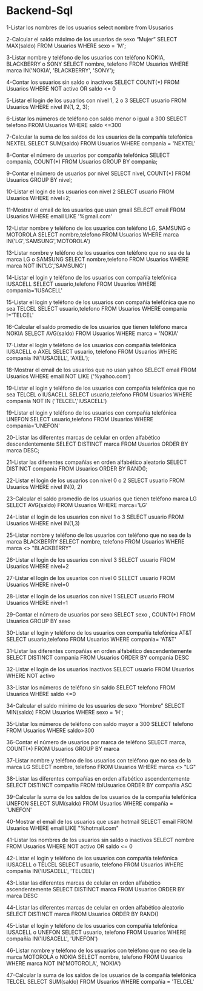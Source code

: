 # Backend-Sql

1-Listar los nombres de los usuarios
select nombre from Ususarios

2-Calcular el saldo máximo de los usuarios de sexo “Mujer”
SELECT MAX(saldo) FROM Usuarios WHERE sexo = 'M';


3-Listar nombre y teléfono de los usuarios con teléfono NOKIA, BLACKBERRY o SONY
SELECT nombre, telefono FROM Usuarios WHERE marca IN('NOKIA', 'BLACKBERRY', 'SONY');

4-Contar los usuarios sin saldo o inactivos
SELECT COUNT(*) FROM Usuarios WHERE NOT activo OR saldo <= 0

5-Listar el login de los usuarios con nivel 1, 2 o 3
SELECT usuario FROM Usuarios WHERE nivel IN(1, 2, 3);

6-Listar los números de teléfono con saldo menor o igual a 300
SELECT telefono FROM Usuarios WHERE saldo <=300 

7-Calcular la suma de los saldos de los usuarios de la compañía telefónica NEXTEL
SELECT SUM(saldo) FROM Usuarios WHERE compania = 'NEXTEL'

8-Contar el número de usuarios por compañía telefónica
SELECT compania, COUNT(*) FROM Usuarios GROUP BY compania;

9-Contar el número de usuarios por nivel
SELECT nivel, COUNT(*) FROM Usuarios GROUP BY nivel;

10-Listar el login de los usuarios con nivel 2
SELECT usuario FROM Usuarios WHERE nivel=2;

11-Mostrar el email de los usuarios que usan gmail
SELECT email FROM Usuarios WHERE email LIKE '%gmail.com'

12-Listar nombre y teléfono de los usuarios con teléfono LG, SAMSUNG o MOTOROLA
SELECT nombre,telefono FROM Usuarios WHERE marca IN('LG','SAMSUNG','MOTOROLA')

13-Listar nombre y teléfono de los usuarios con teléfono que no sea de la marca LG o SAMSUNG
SELECT nombre,telefono FROM Usuarios WHERE marca NOT IN('LG','SAMSUNG')

14-Listar el login y teléfono de los usuarios con compañía telefónica IUSACELL
SELECT usuario,telefono FROM Usuarios WHERE compania='IUSACELL'

15-Listar el login y teléfono de los usuarios con compañía telefónica que no sea TELCEL
SELECT usuario,telefono FROM Usuarios WHERE compania !='TELCEL'

16-Calcular el saldo promedio de los usuarios que tienen teléfono marca NOKIA
SELECT AVG(saldo) FROM Usuarios WHERE marca = 'NOKIA'

17-Listar el login y teléfono de los usuarios con compañía telefónica IUSACELL o AXEL
SELECT usuario, telefono FROM Usuarios WHERE compania IN('IUSACELL', 'AXEL');

18-Mostrar el email de los usuarios que no usan yahoo
SELECT email  FROM Usuarios WHERE email NOT LIKE ('%yahoo.com')

19-Listar el login y teléfono de los usuarios con compañía telefónica que no sea TELCEL o IUSACELL
SELECT usuario,telefono FROM Usuarios WHERE compania NOT IN ('TELCEL','IUSACELL')


19-Listar el login y teléfono de los usuarios con compañía telefónica UNEFON
SELECT usuario,telefono FROM Usuarios WHERE compania='UNEFON'

20-Listar las diferentes marcas de celular en orden alfabético descendentemente
SELECT DISTINCT marca FROM Usuarios ORDER BY marca DESC;

21-Listar las diferentes compañías en orden alfabético aleatorio
SELECT DISTINCT compania FROM Usuarios ORDER BY RAND();

22-Listar el login de los usuarios con nivel 0 o 2
SELECT usuario FROM Usuarios WHERE nivel IN(0, 2)

23-Calcular el saldo promedio de los usuarios que tienen teléfono marca LG
SELECT AVG(saldo) FROM Usuarios WHERE marca='LG'

24-Listar el login de los usuarios con nivel 1 o 3
SELECT usuario FROM Usuarios WHERE nivel IN(1,3)

25-Listar nombre y teléfono de los usuarios con teléfono que no sea de la marca BLACKBERRY
SELECT nombre, telefono FROM Usuarios WHERE marca <> "BLACKBERRY"

26-Listar el login de los usuarios con nivel 3
SELECT usuario FROM Usuarios WHERE nivel=2

27-Listar el login de los usuarios con nivel 0
SELECT usuario FROM Usuarios WHERE nivel=0

28-Listar el login de los usuarios con nivel 1
SELECT usuario FROM Usuarios WHERE nivel=1

29-Contar el número de usuarios por sexo
SELECT sexo , COUNT(*) FROM Usuarios GROUP BY sexo


30-Listar el login y teléfono de los usuarios con compañía telefónica AT&T
SELECT usuario,telefono FROM Usuarios WHERE compania= 'AT&T'

31-Listar las diferentes compañías en orden alfabético descendentemente
SELECT DISTINCT compania FROM Usuarios ORDER BY compania DESC

32-Listar el login de los usuarios inactivos
SELECT usuario FROM Usuarios WHERE NOT activo

33-Listar los números de teléfono sin saldo
SELECT telefono FROM Usuarios WHERE saldo <=0

34-Calcular el saldo mínimo de los usuarios de sexo “Hombre”
SELECT MIN(saldo) FROM Usuarios WHERE sexo = 'H';


35-Listar los números de teléfono con saldo mayor a 300
SELECT telefono FROM Usuarios WHERE saldo>300

36-Contar el número de usuarios por marca de teléfono
SELECT marca, COUNT(*) FROM Usuarios GROUP BY marca

37-Listar nombre y teléfono de los usuarios con teléfono que no sea de la marca LG
SELECT nombre, telefono FROM Usuarios WHERE marca <> "LG"

38-Listar las diferentes compañías en orden alfabético ascendentemente
SELECT DISTINCT compañia FROM tblUsuarios ORDER BY compañia ASC

39-Calcular la suma de los saldos de los usuarios de la compañía telefónica UNEFON
SELECT SUM(saldo) FROM Usuarios WHERE compañia = 'UNEFON'

40-Mostrar el email de los usuarios que usan hotmail
SELECT email FROM Usuarios WHERE email LIKE "%hotmail.com"

41-Listar los nombres de los usuarios sin saldo o inactivos
SELECT nombre FROM Usuarios WHERE NOT activo OR saldo <= 0

42-Listar el login y teléfono de los usuarios con compañía telefónica IUSACELL o TELCEL
SELECT usuario, telefono FROM Usuarios WHERE compañia IN('IUSACELL', 'TELCEL')

43-Listar las diferentes marcas de celular en orden alfabético ascendentemente
SELECT DISTINCT marca FROM Usuarios ORDER BY marca DESC

44-Listar las diferentes marcas de celular en orden alfabético aleatorio
SELECT DISTINCT marca FROM Usuarios ORDER BY RAND()

45-Listar el login y teléfono de los usuarios con compañía telefónica IUSACELL o UNEFON
SELECT usuario, telefono FROM Usuarios WHERE compañia IN('IUSACELL', 'UNEFON')

46-Listar nombre y teléfono de los usuarios con teléfono que no sea de la marca MOTOROLA o NOKIA
SELECT nombre, telefono FROM Usuarios WHERE marca NOT IN('MOTOROLA', 'NOKIA')


47-Calcular la suma de los saldos de los usuarios de la compañía telefónica TELCEL
SELECT SUM(saldo) FROM Usuarios WHERE compañia = 'TELCEL'



